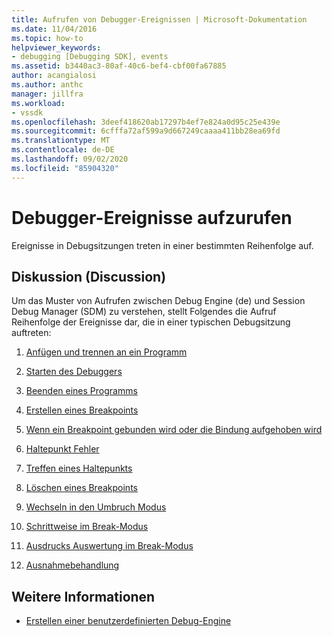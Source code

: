 ```yaml
---
title: Aufrufen von Debugger-Ereignissen | Microsoft-Dokumentation
ms.date: 11/04/2016
ms.topic: how-to
helpviewer_keywords:
- debugging [Debugging SDK], events
ms.assetid: b3440ac3-80af-40c6-bef4-cbf00fa67885
author: acangialosi
ms.author: anthc
manager: jillfra
ms.workload:
- vssdk
ms.openlocfilehash: 3deef418620ab17297b4ef7e824a0d95c25e439e
ms.sourcegitcommit: 6cfffa72af599a9d667249caaaa411bb28ea69fd
ms.translationtype: MT
ms.contentlocale: de-DE
ms.lasthandoff: 09/02/2020
ms.locfileid: "85904320"
---
```

# <a name="call-debugger-events"></a>Debugger-Ereignisse aufzurufen
Ereignisse in Debugsitzungen treten in einer bestimmten Reihenfolge auf.

## <a name="discussion"></a>Diskussion (Discussion)
 Um das Muster von Aufrufen zwischen Debug Engine (de) und Session Debug Manager (SDM) zu verstehen, stellt Folgendes die Aufruf Reihenfolge der Ereignisse dar, die in einer typischen Debugsitzung auftreten:

1. [Anfügen und trennen an ein Programm](../../extensibility/debugger/attaching-and-detaching-to-a-program.md)

2. [Starten des Debuggers](../../extensibility/debugger/launching-the-debugger.md)

3. [Beenden eines Programms](../../extensibility/debugger/terminating-a-program.md)

4. [Erstellen eines Breakpoints](../../extensibility/debugger/creating-a-breakpoint.md)

5. [Wenn ein Breakpoint gebunden wird oder die Bindung aufgehoben wird](../../extensibility/debugger/when-a-breakpoint-binds-or-becomes-unbound.md)

6. [Haltepunkt Fehler](../../extensibility/debugger/breakpoint-errors.md)

7. [Treffen eines Haltepunkts](../../extensibility/debugger/hitting-a-breakpoint.md)

8. [Löschen eines Breakpoints](../../extensibility/debugger/deleting-a-breakpoint.md)

9. [Wechseln in den Umbruch Modus](../../extensibility/debugger/entering-break-mode.md)

10. [Schrittweise im Break-Modus](../../extensibility/debugger/stepping-in-break-mode.md)

11. [Ausdrucks Auswertung im Break-Modus](../../extensibility/debugger/expression-evaluation-in-break-mode.md)

12. [Ausnahmebehandlung](../../extensibility/debugger/exception-handling-visual-studio-sdk.md)

## <a name="see-also"></a>Weitere Informationen
- [Erstellen einer benutzerdefinierten Debug-Engine](../../extensibility/debugger/creating-a-custom-debug-engine.md)
